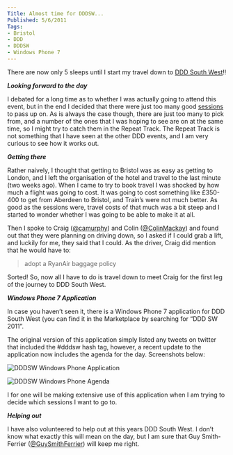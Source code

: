 ```yaml
---
Title: Almost time for DDDSW...
Published: 5/6/2011
Tags:
- Bristol
- DDD
- DDDSW
- Windows Phone 7
---
```


There are now only 5 sleeps until I start my travel down to [DDD South West](http://www.dddsouthwest.com/)!!

**_Looking forward to the day_**

I debated for a long time as to whether I was actually going to attend this event, but in the end I decided that there were just too many good [sessions](http://www.dddsouthwest.com/Agenda/tabid/55/Default.aspx) to pass up on. As is always the case though, there are just too many to pick from, and a number of the ones that I was hoping to see are on at the same time, so I might try to catch them in the Repeat Track. The Repeat Track is not something that I have seen at the other DDD events, and I am very curious to see how it works out.

**_Getting there_**

Rather naively, I thought that getting to Bristol was as easy as getting to London, and I left the organisation of the hotel and travel to the last minute (two weeks ago). When I came to try to book travel I was shocked by how much a flight was going to cost. It was going to cost something like £350-400 to get from Aberdeen to Bristol, and Train’s were not much better. As good as the sessions were, travel costs of that much was a bit steep and I started to wonder whether I was going to be able to make it at all.

Then I spoke to Craig ([@camurphy](http://twitter.com/#!/camurphy)) and Colin ([@ColinMackay](http://twitter.com/#!/colinmackay)) and found out that they were planning on driving down, so I asked if I could grab a lift, and luckily for me, they said that I could. As the driver, Craig did mention that he would have to:
 
> adopt a RyanAir baggage policy

Sorted! So, now all I have to do is travel down to meet Craig for the first leg of the journey to DDD South West.

**_Windows Phone 7 Application_**

In case you haven’t seen it, there is a Windows Phone 7 application for DDD South West (you can find it in the Marketplace by searching for “DDD SW 2011”.

The original version of this application simply listed any tweets on twitter that included the #dddsw hash tag, however, a recent update to the application now includes the agenda for the day. Screenshots below:

![DDDSW Windows Phone Application](https://gep13wpstorage.blob.core.windows.net/gep13/2011/6/5/DSCF5118.jpg)

![DDDSW Windows Phone Agenda](https://gep13wpstorage.blob.core.windows.net/gep13/2011/6/5/DSCF5117.jpg)

I for one will be making extensive use of this application when I am trying to decide which sessions I want to go to.

**_Helping out_**

I have also volunteered to help out at this years DDD South West. I don’t know what exactly this will mean on the day, but I am sure that Guy Smith-Ferrier ([@GuySmithFerrier](http://twitter.com/#!/GuySmithFerrier)) will keep me right.
